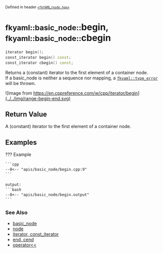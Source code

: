 <small>Defined in header [`<fkYAML/node.hpp>`](https://github.com/fktn-k/fkYAML/blob/develop/include/fkYAML/node.hpp)</small>

# <small>fkyaml::basic_node::</small>begin, <small>fkyaml::basic_node::</small>cbegin

```cpp
iterator begin();
const_iterator begin() const;
const_iterator cbegin() const;
```

Returns a (constant) iterator to the first element of a container node.  
If a basic_node is neither a sequence nor mapping, a [`fkyaml::type_error`](../exception/type_error.md) will be thrown.  

![Image from https://en.cppreference.com/w/cpp/iterator/begin](../../img/range-begin-end.svg)

## **Return Value**

A (constant) iterator to the first element of a container node.

## **Examples**

??? Example

    ```cpp
    --8<-- "apis/basic_node/begin.cpp:9"
    ```

    output:
    ```bash
    --8<-- "apis/basic_node/begin.output"
    ```

### **See Also**

* [basic_node](index.md)
* [node](node.md)
* [iterator, const_iterator](iterator.md)  
* [end, cend](end.md)
* [operator<<](insertion_operator.md)
